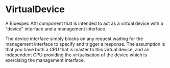 # VirtualDevice
A Bluespec AXI component that is intended to act as a virtual device with a "device" interface and a management interface.

The device interface simply blocks on any request waiting for the management interface to specify and trigger a response.
The assumption is that you have both a CPU that is master to this virtual device, and an independent CPU providing the virtualisation of the device which is exercising the management interface.
